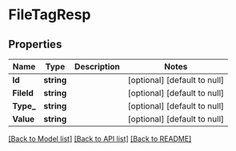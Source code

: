 # FileTagResp

## Properties
Name | Type | Description | Notes
------------ | ------------- | ------------- | -------------
**Id** | **string** |  | [optional] [default to null]
**FileId** | **string** |  | [optional] [default to null]
**Type_** | **string** |  | [optional] [default to null]
**Value** | **string** |  | [optional] [default to null]

[[Back to Model list]](../README.md#documentation-for-models) [[Back to API list]](../README.md#documentation-for-api-endpoints) [[Back to README]](../README.md)


